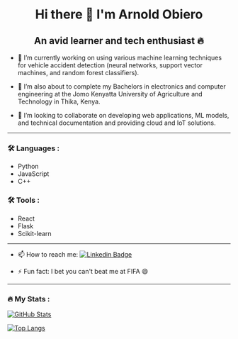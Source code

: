 <h1 align="center"> Hi there 👋 I'm Arnold Obiero </h1>

<h2 align="center"> An avid learner and tech enthusiast 🔥 </h2>

- 🔭 I’m currently working on using various machine learning techniques for vehicle accident detection (neural networks, support vector machines, and random forest classifiers).

- 🌱 I’m also about to complete my Bachelors in electronics and computer engineering at the Jomo Kenyatta University of Agriculture and Technology in Thika, Kenya.

- 👯 I’m looking to collaborate on developing web applications, ML models, and technical documentation and providing cloud and IoT solutions.

---

### 🛠️ Languages :

- Python
- JavaScript
- C++
  
### 🛠️ Tools :
- React
- Flask
- Scikit-learn

---

- 📫 How to reach me: [![Linkedin Badge](https://img.shields.io/badge/-kakbar-blue?style=flat&logo=Linkedin&logoColor=white)](https://www.linkedin.com/in/arnold-odhiambo-obiero/)

- ⚡ Fun fact: I bet you can't beat me at FIFA 😄

---

### 🔥 My Stats :
[![GitHub Stats](https://github-readme-stats.vercel.app/api?username=streakcraze&show_icons=true&theme=radical)](https://github.com/streakcraze/github-readme-stats)

[![Top Langs](https://github-readme-stats.vercel.app/api/top-langs/?username=streakcraze&layout=compact&theme=vision-friendly-dark)](https://github.com/anuraghazra/github-readme-stats)

 
<!--
**streakcraze/streakcraze** is a ✨ _special_ ✨ repository because its `README.md` (this file) appears on your GitHub profile.

Here are some ideas to get you started:

- 🔭 I’m currently working on ...
- 🌱 I’m currently learning ...
- 👯 I’m looking to collaborate on ...
- 🤔 I’m looking for help with ...
- 💬 Ask me about ...
- 📫 How to reach me: ...
- 😄 Pronouns: ...
- ⚡ Fun fact: ...
-->
